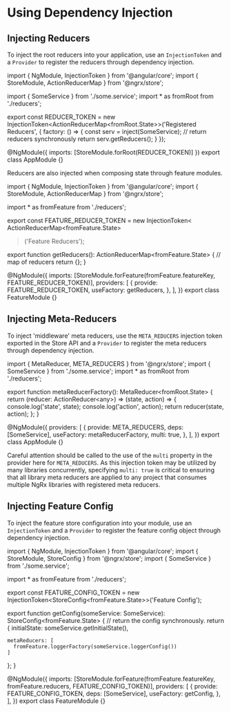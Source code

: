 # Using Dependency Injection

## Injecting Reducers

To inject the root reducers into your application, use an `InjectionToken` and a `Provider` to register the reducers through dependency injection.

<code-example header="app.module.ts">
import { NgModule, InjectionToken } from '@angular/core';
import { StoreModule, ActionReducerMap } from '@ngrx/store';

import { SomeService } from './some.service';
import \* as fromRoot from './reducers';

export const REDUCER_TOKEN = new InjectionToken&lt;ActionReducerMap&lt;fromRoot.State&gt;&gt;('Registered Reducers', {
factory: () => {
const serv = inject(SomeService);
// return reducers synchronously
return serv.getReducers();
}
});

@NgModule({
imports: [StoreModule.forRoot(REDUCER_TOKEN)]
})
export class AppModule {}
</code-example>

Reducers are also injected when composing state through feature modules.

<code-example header="feature.module.ts">
import { NgModule, InjectionToken } from '@angular/core';
import { StoreModule, ActionReducerMap } from '@ngrx/store';

import \* as fromFeature from './reducers';

export const FEATURE_REDUCER_TOKEN = new InjectionToken<
ActionReducerMap&lt;fromFeature.State&gt;

> ('Feature Reducers');

export function getReducers(): ActionReducerMap&lt;fromFeature.State&gt; {
// map of reducers
return {};
}

@NgModule({
imports: [StoreModule.forFeature(fromFeature.featureKey, FEATURE_REDUCER_TOKEN)],
providers: [
{
provide: FEATURE_REDUCER_TOKEN,
useFactory: getReducers,
},
],
})
export class FeatureModule {}
</code-example>

## Injecting Meta-Reducers

To inject 'middleware' meta reducers, use the `META_REDUCERS` injection token exported in
the Store API and a `Provider` to register the meta reducers through dependency
injection.

<code-example header="app.module.ts">
import { MetaReducer, META_REDUCERS } from '@ngrx/store';
import { SomeService } from './some.service';
import * as fromRoot from './reducers';

export function metaReducerFactory(): MetaReducer&lt;fromRoot.State&gt; {
return (reducer: ActionReducer&lt;any&gt;) => (state, action) => {
console.log('state', state);
console.log('action', action);
return reducer(state, action);
};
}

@NgModule({
providers: [
{
provide: META_REDUCERS,
deps: [SomeService],
useFactory: metaReducerFactory,
multi: true,
},
],
})
export class AppModule {}
</code-example>

<div class="alert is-important">

Careful attention should be called to the use of the `multi`
property in the provider here for `META_REDUCERS`. As this injection token may be utilized
by many libraries concurrently, specifying `multi: true` is critical to ensuring that all
library meta reducers are applied to any project that consumes multiple NgRx libraries with
registered meta reducers.

</div>

## Injecting Feature Config

To inject the feature store configuration into your module, use an `InjectionToken` and a `Provider` to register the feature config object through dependency injection.

<code-example header="feature.module.ts">
import { NgModule, InjectionToken } from '@angular/core';
import { StoreModule, StoreConfig } from '@ngrx/store';
import { SomeService } from './some.service';

import \* as fromFeature from './reducers';

export const FEATURE_CONFIG_TOKEN = new InjectionToken&lt;StoreConfig&lt;fromFeature.State&gt;&gt;('Feature Config');

export function getConfig(someService: SomeService): StoreConfig&lt;fromFeature.State&gt; {
// return the config synchronously.
return {
initialState: someService.getInitialState(),

    metaReducers: [
      fromFeature.loggerFactory(someService.loggerConfig())
    ]

};
}

@NgModule({
imports: [StoreModule.forFeature(fromFeature.featureKey, fromFeature.reducers, FEATURE_CONFIG_TOKEN)],
providers: [
{
provide: FEATURE_CONFIG_TOKEN,
deps: [SomeService],
useFactory: getConfig,
},
],
})
export class FeatureModule {}
</code-example>
